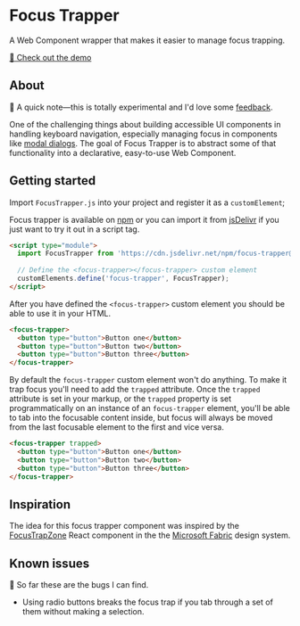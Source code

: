 # Focus Trapper
A Web Component wrapper that makes it easier to manage focus trapping.

[🔎 Check out the demo](https://levimcg.github.io/focus-trapper/)

## About
🚨 A quick note—this is totally experimental and I'd love some [feedback](https://github.com/levimcg/focus-trapper/issues).

One of the challenging things about building accessible UI components in handling keyboard navigation, especially managing focus in components like [modal dialogs](https://www.w3.org/TR/wai-aria-practices-1.1/#dialog_modal). The goal of Focus Trapper is to abstract some of that functionality into a declarative, easy-to-use Web Component.

## Getting started
Import `FocusTrapper.js` into your project and register it as a `customElement`;

Focus trapper is available on [npm](https://www.npmjs.com/package/focus-trapper) or you can import it from [jsDelivr](https://www.jsdelivr.com/package/npm/focus-trapper) if you just want to try it out in a script tag.

```html
<script type="module">
  import FocusTrapper from 'https://cdn.jsdelivr.net/npm/focus-trapper@0.1.0/src/FocusTrapper.js';
  
  // Define the <focus-trapper></focus-trapper> custom element
  customElements.define('focus-trapper', FocusTrapper);
</script>
```

After you have defined the `<focus-trapper>` custom element you should be able to use it in your HTML.

```html
<focus-trapper>
  <button type="button">Button one</button>
  <button type="button">Button two</button>
  <button type="button">Button three</button>
</focus-trapper>
```

By default the `focus-trapper` custom element won't do anything. To make it trap focus you'll need to add the `trapped` attribute. Once the `trapped` attribute is set in your markup, or the `trapped` property is set programmatically on an instance of an `focus-trapper` element, you'll be able to tab into the focusable content inside, but focus will always be moved from the last focusable element to the first and vice versa.

```html
<focus-trapper trapped>
  <button type="button">Button one</button>
  <button type="button">Button two</button>
  <button type="button">Button three</button>
</focus-trapper>
```

## Inspiration
The idea for this focus trapper component was inspired by the [FocusTrapZone](https://developer.microsoft.com/en-us/fabric#/controls/web/focustrapzone) React component in the the [Microsoft Fabric](https://developer.microsoft.com/en-us/fabric#/) design system.

## Known issues
🐛 So far these are the bugs I can find.

- Using radio buttons breaks the focus trap if you tab through a set of them without making a selection.
